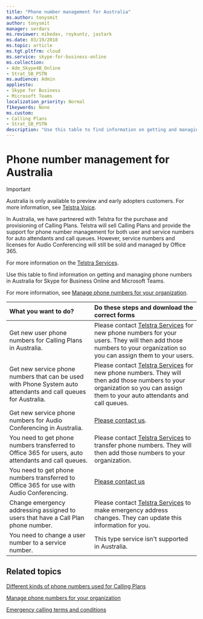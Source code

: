 ```yaml
---
title: "Phone number management for Australia"
ms.author: tonysmit
author: tonysmit
manager: serdars
ms.reviewer: mikedav, roykuntz, jastark
ms.date: 03/19/2018
ms.topic: article
ms.tgt.pltfrm: cloud
ms.service: skype-for-business-online
ms.collection: 
- Adm_Skype4B_Online
- Strat_SB_PSTN
ms.audience: Admin
appliesto:
- Skype for Business 
- Microsoft Teams
localization_priority: Normal
f1keywords: None
ms.custom:
- Calling Plans
- Strat_SB_PSTN
description: "Use this table to find information on getting and managing phone numbers in Australia for Skype for Business Online and Microsoft Teams."
---
```


# Phone number management for Australia
> [!IMPORTANT]
> Australia is only available to preview and early adopters customers. For more information, see [Telstra Voice](http://aka.ms/TelstraVoicePlan). 

In Australia, we have partnered with Telstra for the purchase and provisioning of Calling Plans. Telstra will sell Calling Plans and provide the support for phone number management for both user and service numbers for auto attendants and call queues. However, service numbers and licenses for Audio Conferencing will still be sold and managed by Office 365.

For more information on the [Telstra Services](http://aka.ms/TelstraVoicePlan).

Use this table to find information on getting and managing phone numbers in Australia for Skype for Business Online and Microsoft Teams. 

For more information, see [Manage phone numbers for your organization](manage-phone-numbers-for-your-organization.md).
  
|**What you want to do?**|**Do these steps and download the correct forms**|
|:-----|:-----|
|Get new user phone numbers for Calling Plans in Australia.   <br/> |Please contact [Telstra Services](http://aka.ms/TelstraVoicePlan) for new phone numbers for your users. They will then add those numbers to your organization so you can assign them to your users. <br/> 
|Get new service phone numbers that can be used with Phone System auto attendants and call queues for Australia. <br/> |Please contact [Telstra Services](http://aka.ms/TelstraVoicePlan) for new phone numbers. They will then add those numbers to your organization so you can assign them to your auto attendants and call queues. <br/>|
|Get new service phone numbers for Audio Conferencing in Australia.   <br/> |[Please contact us](mailto:ptnapac@microsoft.com).|
|You need to get phone numbers transferred to Office 365 for users, auto attendants and call queues.  <br/> |Please contact [Telstra Services](http://aka.ms/TelstraVoicePlan) to transfer phone numbers. They will then add those numbers to your organization.  <br/> |
|You need to get phone numbers transferred to Office 365 for use with Audio Conferencing.  |[Please contact us](mailto:ptnapac@microsoft.com) |
|Change emergency addressing assigned to users that have a Call Plan phone number. |Please contact [Telstra Services](http://aka.ms/TelstraVoicePlan) to make emergency address changes. They can update this information for you.|
|You need to change a user number to a service number. |This type service isn't supported in Australia. 
   
## Related topics
[Different kinds of phone numbers used for Calling Plans](../different-kinds-of-phone-numbers-used-for-calling-plans.md)

[Manage phone numbers for your organization](manage-phone-numbers-for-your-organization.md)

[Emergency calling terms and conditions](../emergency-calling-terms-and-conditions.md)